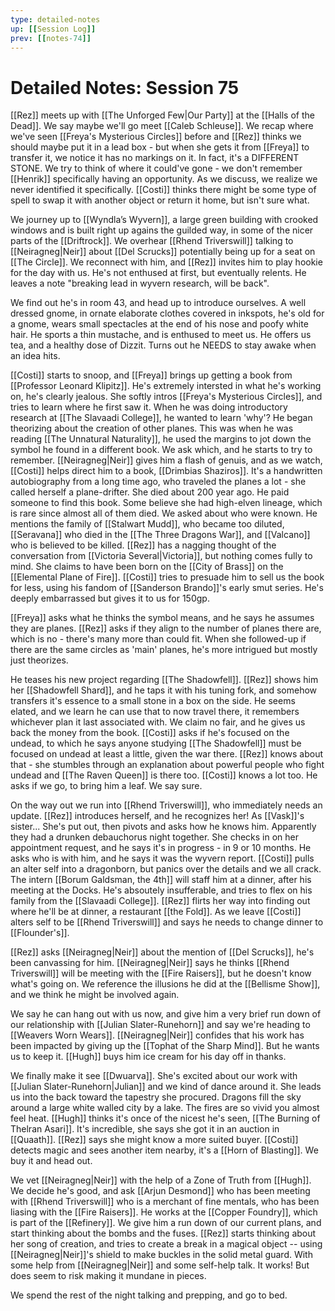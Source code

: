 ```yaml
---
type: detailed-notes
up: [[Session Log]]
prev: [[notes-74]]
---
```


# Detailed Notes: Session 75

[[Rez]] meets up with [[The Unforged Few|Our Party]] at the [[Halls of the Dead]]. We say maybe we'll go meet [[Caleb Schleuse]]. We recap where we've seen [[Freya's Mysterious Circles]] before and [[Rez]] thinks we should maybe put it in a lead box - but when she gets it from [[Freya]] to transfer it, we notice it has no markings on it. In fact, it's a DIFFERENT STONE. We try to think of where it could've gone - we don't remember [[Henrik]] specifically having an opportunity. As we discuss, we realize we never identified it specifically. [[Costi]] thinks there might be some type of spell to swap it with another object or return it home, but isn't sure what. 

We journey up to [[Wyndla’s Wyvern]], a large green building with crooked windows and is built right up agains the guilded way, in some of the nicer parts of the [[Driftrock]]. We overhear [[Rhend Triverswill]] talking to [[Neiragneg|Neir]] about [[Del Scrucks]] potentially being up for a seat on [[The Circle]]. We reconnect with him, and [[Rez]] invites him to play hookie for the day with us. He's not enthused at first, but eventually relents. He leaves a note "breaking lead in wyvern research, will be back".

We find out he's in room 43, and head up to introduce ourselves. A well dressed gnome, in ornate elaborate clothes covered in inkspots, he's old for a gnome, wears small spectacles at the end of his nose and poofy white hair. He sports a thin mustache, and is enthused to meet us. He offers us tea, and a healthy dose of Dizzit. Turns out he NEEDS to stay awake when an idea hits. 

[[Costi]] starts to snoop, and [[Freya]] brings up getting a book from [[Professor Leonard Klipitz]]. He's extremely intersted in what he's working on, he's clearly jealous. She softly intros [[Freya's Mysterious Circles]], and tries to learn where he first saw it. When he was doing introductory research at [[The Slavaadi College]], he wanted to learn 'why'? He began theorizing about the creation of other planes. This was when he was reading [[The Unnatural Naturality]], he used the margins to jot down the symbol he found in a different book. We ask which, and he starts to try to remember. [[Neiragneg|Neir]] gives him a flash of genuis, and as we watch, [[Costi]] helps direct him to a book, [[Drimbias Shaziros]]. It's a handwritten autobiography from a long time ago, who traveled the planes a lot - she called herself a plane-drifter. She died about 200 year ago. He paid someone to find this book. Some believe she had high-elven lineage, which is rare since almost all of them died. We asked about who were known. He mentions the family of [[Stalwart Mudd]], who became too diluted, [[Seravana]] who died in the [[The Three Dragons War]], and [[Valcano]] who is believed to be killed. [[Rez]] has a nagging thought of the conversation from [[Victoria Several|Victoria]], but nothing comes fully to mind. She claims to have been born on the [[City of Brass]] on the [[Elemental Plane of Fire]]. [[Costi]] tries to presuade him to sell us the book for less, using his fandom of [[Sanderson Brando]]'s early smut series. He's deeply embarrassed but gives it to us for 150gp. 

[[Freya]] asks what he thinks the symbol means, and he says he assumes they are planes. [[Rez]] asks if they align to the number of planes there are, which is no - there's many more than could fit. When she followed-up if there are the same circles as 'main' planes, he's more intrigued but mostly just theorizes. 

He teases his new project regarding [[The Shadowfell]]. [[Rez]] shows him her [[Shadowfell Shard]], and he taps it with his tuning fork, and somehow transfers it's essence to a small stone in a box on the side. He seems elated, and we learn he can use that to now travel there, it remembers whichever plan it last associated with. We claim no fair, and he gives us back the money from the book. [[Costi]] asks if he's focused on the undead, to which he says anyone studying [[The Shadowfell]] must be focused on undead at least a little, given the war there. [[Rez]] knows about that - she stumbles through an explanation about powerful people who fight undead and [[The Raven Queen]] is there too. [[Costi]] knows a lot too. He asks if we go, to bring him a leaf. We say sure. 

On the way out we run into [[Rhend Triverswill]], who immediately needs an update. [[Rez]] introduces herself, and he recognizes her! As [[Vask]]'s sister... She's put out, then pivots and asks how he knows him. Apparently they had a drunken debauchorus night together. She checks in on her appointment request, and he says it's in progress - in 9 or 10 months. He asks who is with him, and he says it was the wyvern report. [[Costi]] pulls an alter self into a dragonborn, but panics over the details and we all crack. The intern [[Borum Galdsman, the 4th]] will staff him at a dinner, after his meeting at the Docks. He's absoutely insufferable, and tries to flex on his family from the [[Slavaadi College]]. [[Rez]] flirts her way into finding out where he'll be at dinner, a restaurant [[the Fold]]. As we leave [[Costi]] alters self to be [[Rhend Triverswill]] and says he needs to change dinner to [[Flounder's]]. 

[[Rez]] asks [[Neiragneg|Neir]] about the mention of [[Del Scrucks]], he's been canvassing for him. [[Neiragneg|Neir]] says he thinks [[Rhend Triverswill]] will be meeting with the [[Fire Raisers]], but he doesn't know what's going on. We reference the illusions he did at the [[Bellisme Show]], and we think he might be involved again. 

We say he can hang out with us now, and give him a very brief run down of our relationship with [[Julian Slater-Runehorn]] and say we're heading to [[Weavers Worn Wears]]. [[Neiragneg|Neir]] confides that his work has been impacted by giving up the [[Tophat of the Sharp Mind]]. But he wants us to keep it. [[Hugh]] buys him ice cream for his day off in thanks.

We finally make it see [[Dwuarva]]. She's excited about our work with [[Julian Slater-Runehorn|Julian]] and we kind of dance around it. She leads us into the back toward the tapestry she procured. Dragons fill the sky around a large white walled city by a lake. The fires are so vivid you almost feel heat. [[Hugh]] thinks it's once of the nicest he's seen, [[The Burning of Thelran Asari]]. It's incredible, she says she got it in an auction in [[Quaath]]. [[Rez]] says she might know a more suited buyer. [[Costi]] detects magic and sees another item nearby, it's a [[Horn of Blasting]]. We buy it and head out. 

We vet [[Neiragneg|Neir]] with the help of a Zone of Truth from [[Hugh]]. We decide he's good, and ask  [[Arjun Desmond]] who has been meeting with [[Rhend Triverswill]] who is a merchant of fine mentals, who has been liasing with the [[Fire Raisers]]. He works at the [[Copper Foundry]], which is part of the  [[Refinery]]. We give him a run down of our current plans, and start thinking about the bombs and the fuses. [[Rez]] starts thinking about her song of creation, and tries to create a break in a magical object -- using [[Neiragneg|Neir]]'s shield to make buckles in the solid metal guard. With some help from [[Neiragneg|Neir]] and some self-help talk. It works! But does seem to risk making it mundane in pieces. 

We spend the rest of the night talking and prepping, and go to bed. 